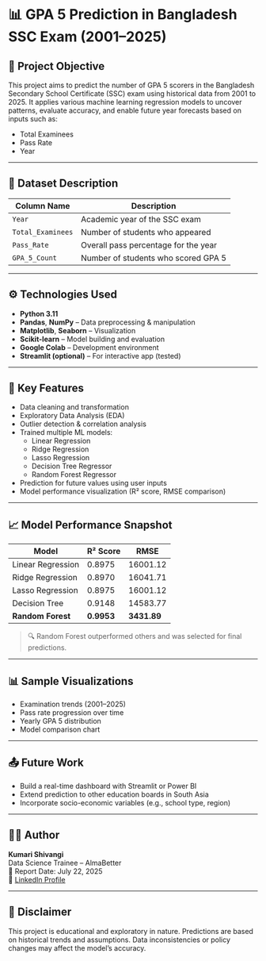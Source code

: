 # 📊 GPA 5 Prediction in Bangladesh SSC Exam (2001–2025)

## 🧠 Project Objective

This project aims to predict the number of GPA 5 scorers in the Bangladesh Secondary School Certificate (SSC) exam using historical data from 2001 to 2025. It applies various machine learning regression models to uncover patterns, evaluate accuracy, and enable future year forecasts based on inputs such as:
- Total Examinees
- Pass Rate
- Year

---

## 📁 Dataset Description

| Column Name        | Description                                   |
|--------------------|-----------------------------------------------|
| `Year`             | Academic year of the SSC exam                 |
| `Total_Examinees`  | Number of students who appeared               |
| `Pass_Rate`        | Overall pass percentage for the year          |
| `GPA_5_Count`      | Number of students who scored GPA 5           |

---

## ⚙️ Technologies Used

- **Python 3.11**
- **Pandas**, **NumPy** – Data preprocessing & manipulation  
- **Matplotlib**, **Seaborn** – Visualization  
- **Scikit-learn** – Model building and evaluation  
- **Google Colab** – Development environment  
- **Streamlit (optional)** – For interactive app (tested)

---

## 📌 Key Features

- Data cleaning and transformation  
- Exploratory Data Analysis (EDA)  
- Outlier detection & correlation analysis  
- Trained multiple ML models:  
  - Linear Regression  
  - Ridge Regression  
  - Lasso Regression  
  - Decision Tree Regressor  
  - Random Forest Regressor  
- Prediction for future values using user inputs  
- Model performance visualization (R² score, RMSE comparison)

---

## 📈 Model Performance Snapshot

| Model                | R² Score | RMSE     |
|----------------------|----------|----------|
| Linear Regression    | 0.8975   | 16001.12 |
| Ridge Regression     | 0.8970   | 16041.71 |
| Lasso Regression     | 0.8975   | 16001.12 |
| Decision Tree        | 0.9148   | 14583.77 |
| **Random Forest**    | **0.9953** | **3431.89** |

> 🔍 Random Forest outperformed others and was selected for final predictions.

---

## 📊 Sample Visualizations

- Examination trends (2001–2025)
- Pass rate progression over time
- Yearly GPA 5 distribution
- Model comparison chart

---

## 📤 Future Work

- Build a real-time dashboard with Streamlit or Power BI  
- Extend prediction to other education boards in South Asia  
- Incorporate socio-economic variables (e.g., school type, region)

---

## 🧑‍💻 Author

**Kumari Shivangi**  
Data Science Trainee – AlmaBetter  
📅 Report Date: July 22, 2025  
🔗 [LinkedIn Profile](https://www.linkedin.com/in/kumarishivangi7)

---

## 📜 Disclaimer

This project is educational and exploratory in nature. Predictions are based on historical trends and assumptions. Data inconsistencies or policy changes may affect the model’s accuracy.

